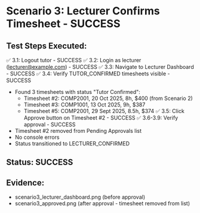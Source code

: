 # Scenario 3: Lecturer Confirms Timesheet - SUCCESS

## Test Steps Executed:
✅ 3.1: Logout tutor - SUCCESS
✅ 3.2: Login as lecturer (lecturer@example.com) - SUCCESS
✅ 3.3: Navigate to Lecturer Dashboard - SUCCESS
✅ 3.4: Verify TUTOR_CONFIRMED timesheets visible - SUCCESS
  - Found 3 timesheets with status "Tutor Confirmed":
    - Timesheet #2: COMP2001, 20 Oct 2025, 8h, $400 (from Scenario 2)
    - Timesheet #3: COMP1001, 13 Oct 2025, 9h, $387
    - Timesheet #5: COMP2001, 29 Sept 2025, 8.5h, $374
✅ 3.5: Click Approve button on Timesheet #2 - SUCCESS
✅ 3.6-3.9: Verify approval - SUCCESS
  - Timesheet #2 removed from Pending Approvals list
  - No console errors
  - Status transitioned to LECTURER_CONFIRMED

## Status: SUCCESS
## Evidence:
- scenario3_lecturer_dashboard.png (before approval)
- scenario3_approved.png (after approval - timesheet removed from list)
